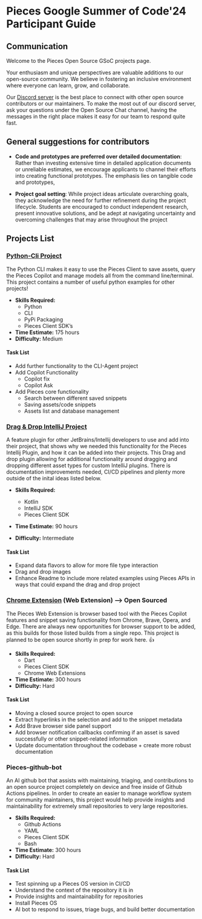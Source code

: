 # Pieces Google Summer of Code'24 Participant Guide

## **Communication**

Welcome to the Pieces Open Source GSoC projects page. 

Your enthusiasm and unique perspectives are valuable additions to our open-source community. We believe in fostering an inclusive environment where everyone can learn, grow, and collaborate. 

Our [Discord server](discord.com/getpieces) is the best place to connect with other open source contributors or our maintainers. To make the most out of our discord server, ask your questions under the Open Source Chat channel, having the messages in the right place makes it easy for our team to respond quite fast. 


## **General suggestions for contributors**
- **Code and prototypes are preferred over detailed documentation**:
  Rather than investing extensive time in detailed application documents or unreliable estimates, we encourage applicants to channel their efforts into creating functional prototypes. The emphasis lies on tangible code and prototypes, 

- **Project goal setting**:
 While project ideas articulate overarching goals, they acknowledge the need for further refinement during the project lifecycle. Students are encouraged to conduct independent research, present innovative solutions, and be adept at navigating uncertainty and overcoming challenges that may arise throughout the project

## **Projects List**

### [Python-Cli Project](https://github.com/pieces-app/cli-agent)

The Python CLI makes it easy to use the Pieces Client to save assets, query the Pieces Copilot and manage models all from the command line/terminal. This project contains a number of useful python examples for other projects! 
	

- **Skills Required:**
  - Python
  - CLI
  - PyPi Packaging
  - Pieces Client SDK’s
- **Time Estimate:** 175 hours
- **Difficulty:** Medium

#### Task List

- Add further functionality to the CLI-Agent project
- Add Copilot Functionality
  - Copilot fix
  - Copilot Ask
- Add Pieces core functionality
  - Search between different saved snippets 
  - Saving assets/code snippets 
  - Assets list and database management 


### [Drag & Drop IntelliJ Project](https://github.com/pieces-app/IntelliJ-Drag-and-Drop-List)

A feature plugin for other JetBrains/Intellij developers to use and add into their project, that shows why we needed this functionality for the Pieces Intellij Plugin, and how it can be added into their projects. This Drag and drop plugin allowing for additional functionality around dragging and dropping different asset types for custom IntelliJ plugins. There is documentation improvements needed, CI/CD pipelines and plenty more outside of the inital ideas listed below.


- **Skills Required:**
  - Kotlin
  - IntelliJ SDK
  - Pieces Client SDK

- **Time Estimate:** 90 hours
- **Difficulty:** Intermediate

#### Task List

- Expand data flavors to allow for more file type interaction
- Drag and drop images
- Enhance Readme to include more related examples using Pieces APIs in ways that could expand the drag and drop project

### [Chrome Extension](https://github.com/pieces-app/v2-web-extensions) (Web Extension) --> Open Sourced

The Pieces Web Extension is browser based tool with the Pieces Copilot features and snippet saving functionality from Chrome, Brave, Opera, and Edge. There are always new opportunities for browser support to be added, as this builds for those listed builds from a single repo. This project is planned to be open source shortly in prep for work here. 👍

- **Skills Required:**
  - Dart
  - Pieces Client SDK
  - Chrome Web Extensions
- **Time Estimate:** 300 hours
- **Difficulty:** Hard

#### Task List

- Moving a closed source project to open source
- Extract hyperlinks in the selection and add to the snippet metadata
- Add Brave browser side panel support
- Add browser notification callbacks confirming if an asset is saved successfully or other snippet-related information
- Update documentation throughout the codebase + create more robust documentation

### Pieces-github-bot 

An AI github bot that assists with maintaining, triaging, and contributions to an open source project completely on device and free inside of Github Actions pipelines. In order to create an easier to manage workflow system for community maintainers, this project would help provide insights and maintainability for extremely small repositories to very large repositories.

- **Skills Required:**
  - Github Actions
  - YAML
  - Pieces Client SDK
  - Bash
- **Time Estimate:** 300 hours
- **Difficulty:** Hard

#### Task List

- Test spinning up a Pieces OS version in CI/CD
- Understand the context of the repository it is in
- Provide insights and maintainability for repositories
- Install Pieces OS
- AI bot to respond to issues, triage bugs, and build better documentation


